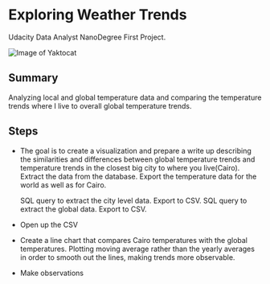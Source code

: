 # Exploring Weather Trends
Udacity Data Analyst NanoDegree First Project.

![Image of Yaktocat](https://video.udacity-data.com/topher/2017/August/59a5d44f_earth/earth.png)

## Summary

Analyzing local and global temperature data and comparing the temperature trends where I live to overall global temperature trends.


## Steps

- The goal is to create a visualization and prepare a write up describing the similarities and differences between global temperature trends and temperature trends in the closest big city to where you live(Cairo).
Extract the data from the database.
Export the temperature data for the world as well as for Cairo.


    SQL query to extract the city level data. Export to CSV.
    SQL query to extract the global data. Export to CSV.


- Open up the CSV
- Create a line chart that compares Cairo temperatures with the global temperatures.
Plotting moving average rather than the yearly averages in order to smooth out the lines, making trends more observable.
- Make observations
